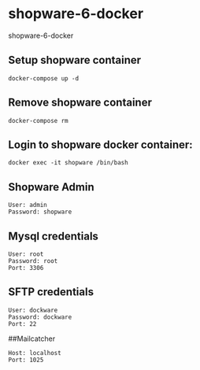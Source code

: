 # shopware-6-docker
shopware-6-docker

## Setup shopware container
```code
docker-compose up -d
```

## Remove shopware container
```code
docker-compose rm
```

## Login to shopware docker container:
```code
docker exec -it shopware /bin/bash
```

## Shopware Admin

```code
User: admin
Password: shopware
```

## Mysql credentials
```code
User: root
Password: root
Port: 3306
```

## SFTP credentials
```code
User: dockware
Password: dockware
Port: 22
```

##Mailcatcher
```code
Host: localhost
Port: 1025
```